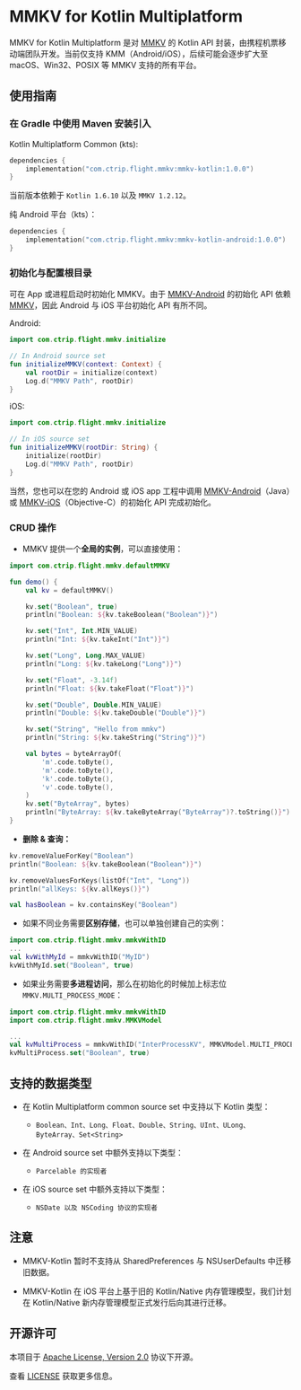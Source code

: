 # MMKV for Kotlin Multiplatform

MMKV for Kotlin Multiplatform 是对 [MMKV](https://github.com/Tencent/MMKV) 的 Kotlin API 封装，由携程机票移动端团队开发。当前仅支持 KMM（Android/iOS），后续可能会逐步扩大至 macOS、Win32、POSIX 等 MMKV 支持的所有平台。

## 使用指南

### 在 Gradle 中使用 Maven 安装引入

Kotlin Multiplatform Common (kts):

```kotlin
dependencies { 
    implementation("com.ctrip.flight.mmkv:mmkv-kotlin:1.0.0")
}
```

当前版本依赖于 `Kotlin 1.6.10` 以及 `MMKV 1.2.12`。

纯 Android 平台（kts）：

```kotlin
dependencies { 
    implementation("com.ctrip.flight.mmkv:mmkv-kotlin-android:1.0.0")
}
```

### 初始化与配置根目录

可在 App 或进程启动时初始化 MMKV。由于 [MMKV-Android](https://github.com/Tencent/MMKV/tree/master/Android/MMKV) 的初始化 API 依赖 [MMKV](https://github.com/Tencent/MMKV)，因此 Android 与 iOS 平台初始化 API 有所不同。

Android:

```kotlin
import com.ctrip.flight.mmkv.initialize

// In Android source set
fun initializeMMKV(context: Context) {
    val rootDir = initialize(context)
    Log.d("MMKV Path", rootDir)
}
```

iOS:

```kotlin
import com.ctrip.flight.mmkv.initialize

// In iOS source set
fun initializeMMKV(rootDir: String) {
    initialize(rootDir)
    Log.d("MMKV Path", rootDir)
}
```

当然，您也可以在您的 Android 或 iOS app 工程中调用 [MMKV-Android](https://github.com/Tencent/MMKV/tree/master/Android/MMKV)（Java）或 [MMKV-iOS](https://github.com/Tencent/MMKV/tree/master/iOS)（Objective-C）的初始化 API 完成初始化。

### CRUD 操作

- MMKV 提供一个**全局的实例**，可以直接使用：

```kotlin
import com.ctrip.flight.mmkv.defaultMMKV

fun demo() {
    val kv = defaultMMKV()

    kv.set("Boolean", true)
    println("Boolean: ${kv.takeBoolean("Boolean")}")

    kv.set("Int", Int.MIN_VALUE)
    println("Int: ${kv.takeInt("Int")}")

    kv.set("Long", Long.MAX_VALUE)
    println("Long: ${kv.takeLong("Long")}")

    kv.set("Float", -3.14f)
    println("Float: ${kv.takeFloat("Float")}")

    kv.set("Double", Double.MIN_VALUE)
    println("Double: ${kv.takeDouble("Double")}")

    kv.set("String", "Hello from mmkv")
    println("String: ${kv.takeString("String")}")

    val bytes = byteArrayOf(
        'm'.code.toByte(), 
        'm'.code.toByte(), 
        'k'.code.toByte(), 
        'v'.code.toByte(),
    )
    kv.set("ByteArray", bytes)
    println("ByteArray: ${kv.takeByteArray("ByteArray")?.toString()}")
}
```

- **删除 & 查询：**

```kotlin
kv.removeValueForKey("Boolean")
println("Boolean: ${kv.takeBoolean("Boolean")}")

kv.removeValuesForKeys(listOf("Int", "Long"))
println("allKeys: ${kv.allKeys()}")

val hasBoolean = kv.containsKey("Boolean")
```

- 如果不同业务需要**区别存储**，也可以单独创建自己的实例：

```kotlin
import com.ctrip.flight.mmkv.mmkvWithID
...
val kvWithMyId = mmkvWithID("MyID")
kvWithMyId.set("Boolean", true)
```

- 如果业务需要**多进程访问**，那么在初始化的时候加上标志位 `MMKV.MULTI_PROCESS_MODE`：

```kotlin
import com.ctrip.flight.mmkv.mmkvWithID
import com.ctrip.flight.mmkv.MMKVModel

...
val kvMultiProcess = mmkvWithID("InterProcessKV", MMKVModel.MULTI_PROCESS)
kvMultiProcess.set("Boolean", true)
```

## 支持的数据类型

* 在 Kotlin Multiplatform common source set 中支持以下 Kotlin 类型：
  * `Boolean、Int、Long、Float、Double、String、UInt、ULong、ByteArray、Set<String>`
 

* 在 Android source set 中额外支持以下类型：
  * `Parcelable 的实现者`


* 在 iOS source set 中额外支持以下类型：
  * `NSDate 以及 NSCoding 协议的实现者`


## 注意
 
- MMKV-Kotlin 暂时不支持从 SharedPreferences 与 NSUserDefaults 中迁移旧数据。

- MMKV-Kotlin 在 iOS 平台上基于旧的 Kotlin/Native 内存管理模型，我们计划在 Kotlin/Native 新内存管理模型正式发行后向其进行迁移。

## 开源许可

本项目于 [Apache License, Version 2.0](https://github.com/aws/jsii/tree/main/packages/jsii-reflect#license) 协议下开源。

查看 [LICENSE](LICENSE.txt) 获取更多信息。